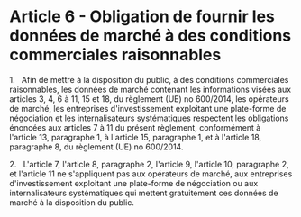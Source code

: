 # Article 6 - Obligation de fournir les données de marché à des conditions commerciales raisonnables


1.   Afin de mettre à la disposition du public, à des conditions commerciales raisonnables, les données de marché contenant les informations visées aux articles 3, 4, 6 à 11, 15 et 18, du règlement (UE) no 600/2014, les opérateurs de marché, les entreprises d'investissement exploitant une plate-forme de négociation et les internalisateurs systématiques respectent les obligations énoncées aux articles 7 à 11 du présent règlement, conformément à l'article 13, paragraphe 1, à l'article 15, paragraphe 1, et à l'article 18, paragraphe 8, du règlement (UE) no 600/2014.

2.   L'article 7, l'article 8, paragraphe 2, l'article 9, l'article 10, paragraphe 2, et l'article 11 ne s'appliquent pas aux opérateurs de marché, aux entreprises d'investissement exploitant une plate-forme de négociation ou aux internalisateurs systématiques qui mettent gratuitement ces données de marché à la disposition du public.
